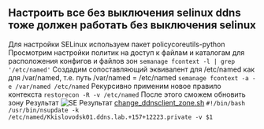 Настроить все без выключения selinux ddns тоже должен работать без выключения selinux
---------------------
Для настройки SELinux используем пакет policycoreutils-python
Просмотрим настройки политик на доступ к файлам и каталогам для расположения конфигов и файлов зон
`semanage fcontext -l | grep '/etc/named'` 
Cоздадим сопоставляющий эквивалент для /etc/named как для /var/named, т.е. путь /var/named = /etc/named
`semanage fcontext -a -e /var/named /etc/named`
Рекурсивно применим новое правило контекста
`restorecon -R -v /etc/named`
После этого сможем обновить зону
Результат
![SE Результат](https://)
[change_ddnsclient_zone.sh](https://)
`#!/bin/bash
/usr/bin/nsupdate -k /etc/named/Kkislovodsk01.ddns.lab.+157+12223.private -v $1`
